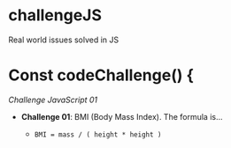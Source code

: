 # challengeJS
Real world issues solved in JS

# Const codeChallenge() {

*Challenge JavaScript 01*

  - **Challenge 01**: BMI (Body Mass Index). The formula is...

    + `BMI = mass / ( height * height )`
